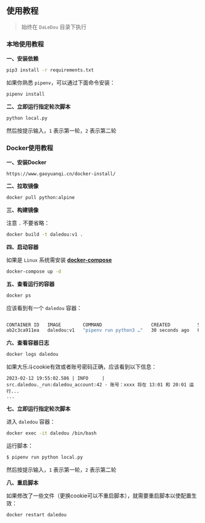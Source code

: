 ## 使用教程

>   始终在 `DaLeDou` 目录下执行


### 本地使用教程

**一、安装依赖**

```sh
pip3 install -r requirements.txt
```

如果你熟悉 `pipenv`，可以通过下面命令安装：
```sh
pipenv install
```

**二、立即运行指定轮次脚本**

```sh
python local.py
```

然后按提示输入，`1` 表示第一轮，`2` 表示第二轮


### Docker使用教程

**一、安装Docker**

```
https://www.gaoyuanqi.cn/docker-install/
```

**二、拉取镜像**

```sh
docker pull python:alpine
```

**三、构建镜像**

注意 `.` 不要省略：
```sh
docker build -t daledou:v1 .
```

**四、启动容器**

如果是 `Linux` 系统需安装 **[docker-compose](https://www.gaoyuanqi.cn/docker-compose/#%E5%AE%89%E8%A3%85docker-compose)**

```sh
docker-compose up -d
```

**五、查看运行的容器**

```sh
docker ps
```

应该看到有一个 `daledou` 容器：
```sh

CONTAINER ID   IMAGE        COMMAND                  CREATED          STATUS          PORTS     NAMES
ab2c3ca911ea   daledou:v1   "pipenv run python3 …"   30 seconds ago   Up 28 seconds             daledou
```

**六、查看容器日志**

```sh
docker logs daledou
```

如果大乐斗cookie有效或者账号密码正确，应该看到以下信息：
```
2023-02-12 19:55:02.586 | INFO     | src.daledou._run:daledou_account:42 - 账号：xxxx 将在 13:01 和 20:01 运行...
...
```

**七、立即运行指定轮次脚本**

进入 `daledou` 容器：
```sh
docker exec -it daledou /bin/bash
```

运行脚本：
```sh
$ pipenv run python local.py
```

然后按提示输入，`1` 表示第一轮，`2` 表示第二轮

**八、重启脚本**

如果修改了一些文件（更换cookie可以不重启脚本），就需要重启脚本以使配置生效：
```sh
docker restart daledou
```
